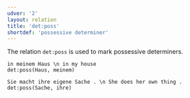 ```yaml
---
udver: '2'
layout: relation
title: 'det:poss'
shortdef: 'possessive determiner'
---
```


The relation `det:poss` is used to mark possessive determiners.

~~~ sdparse
in meinem Haus \n in my house
det:poss(Haus, meinem)
~~~

~~~ sdparse
Sie macht ihre eigene Sache . \n She does her own thing .
det:poss(Sache, ihre)
~~~
<!-- Interlanguage links updated Út 9. května 2023, 20:04:12 CEST -->
